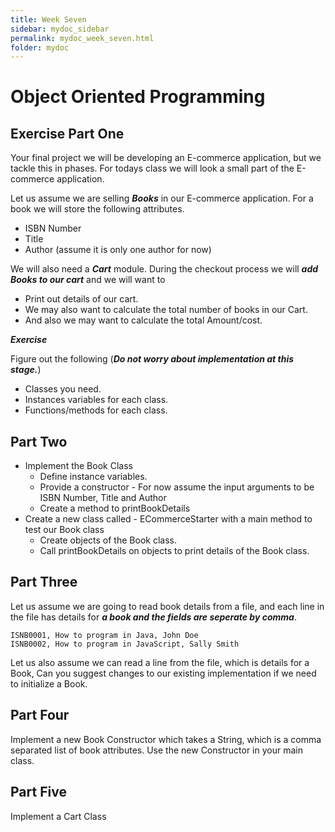 ```yaml
---
title: Week Seven
sidebar: mydoc_sidebar
permalink: mydoc_week_seven.html
folder: mydoc
---
```


# Object Oriented Programming

## Exercise Part One

Your final project we will be developing an E-commerce application, but we tackle this in phases. For todays class we will look a small part of the E-commerce application.

Let us assume we are selling ***Books*** in our E-commerce application. For a book we will store the following attributes.

* ISBN Number
* Title
* Author (assume it is only one author for now)

We will also need a ***Cart*** module. During the checkout process we will ***add Books to our cart*** and we will want to

* Print out details of our cart.
* We may also want to calculate the total number of books in our Cart.
* And also we may want to calculate the total Amount/cost.

***Exercise***

Figure out the following (***Do not worry about implementation at this stage.***)

* Classes you need.
* Instances variables for each class.
* Functions/methods for each class.

## Part Two

* Implement the Book Class
  * Define instance variables.
  * Provide a constructor - For now assume the input arguments to be ISBN Number, Title and Author
  * Create a method to printBookDetails
* Create a new class called - ECommerceStarter with a main method to test our Book class
  * Create objects of the Book class.
  * Call printBookDetails on objects to print details of the Book class.

## Part Three

 Let us assume we are going to read book details from a file, and each line in the file has details for ***a book and the fields are seperate by comma***. 

 ```text
ISNB0001, How to program in Java, John Doe
ISNB0002, How to program in JavaScript, Sally Smith
```

Let us also assume we can read a line from the file, which is details for a Book, Can you suggest changes to our existing implementation if we need to initialize a Book.

## Part Four

Implement a new Book Constructor which takes a String, which is a comma separated list of book attributes.
Use the new Constructor in your main class.

## Part Five

Implement a Cart Class






